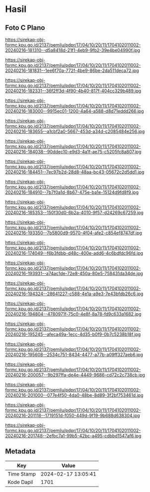 # Hasil

## Foto C Plano

https://sirekap-obj-formc.kpu.go.id/2137/pemilu/pdpr/17/04/10/20/11/1704102011002-20240216-181310--d5a8418d-21f1-4eb9-9fb2-39e4be04990f.jpg

https://sirekap-obj-formc.kpu.go.id/2137/pemilu/pdpr/17/04/10/20/11/1704102011002-20240216-181831--1ee6f70a-772f-4be9-86be-2da511deca72.jpg

https://sirekap-obj-formc.kpu.go.id/2137/pemilu/pdpr/17/04/10/20/11/1704102011002-20240216-182331--36f2ff3d-4f90-4b40-817f-404cc329b489.jpg

https://sirekap-obj-formc.kpu.go.id/2137/pemilu/pdpr/17/04/10/20/11/1704102011002-20240216-183000--9915ec01-1200-4a64-a588-d8d71eddd266.jpg

https://sirekap-obj-formc.kpu.go.id/2137/pemilu/pdpr/17/04/10/20/11/1704102011002-20240216-183655--a1cbf2a0-5667-453d-a34d-c2085484e256.jpg

https://sirekap-obj-formc.kpu.go.id/2137/pemilu/pdpr/17/04/10/20/11/1704102011002-20240216-184038--90ddec10-e9d3-4a1f-ae75-c5205fc8a807.jpg

https://sirekap-obj-formc.kpu.go.id/2137/pemilu/pdpr/17/04/10/20/11/1704102011002-20240216-184451--7ec97b2d-28d8-48aa-bc43-05672c2d5dd1.jpg

https://sirekap-obj-formc.kpu.go.id/2137/pemilu/pdpr/17/04/10/20/11/1704102011002-20240216-184910--7b7f0a1d-8b67-475e-ba1e-15124d9fd8f9.jpg

https://sirekap-obj-formc.kpu.go.id/2137/pemilu/pdpr/17/04/10/20/11/1704102011002-20240216-185353--150f30d0-6b2a-4010-9f57-d24269c67259.jpg

https://sirekap-obj-formc.kpu.go.id/2137/pemilu/pdpr/17/04/10/20/11/1704102011002-20240216-193350--7b5800d9-9570-4f04-afe2-c854ef8747df.jpg

https://sirekap-obj-formc.kpu.go.id/2137/pemilu/pdpr/17/04/10/20/11/1704102011002-20240216-174049--f6b3fdbb-d48c-400e-add6-4c6bdfdc96fd.jpg

https://sirekap-obj-formc.kpu.go.id/2137/pemilu/pdpr/17/04/10/20/11/1704102011002-20240216-193931--a74ac1de-72e8-450a-80e5-758431da34de.jpg

https://sirekap-obj-formc.kpu.go.id/2137/pemilu/pdpr/17/04/10/20/11/1704102011002-20240216-194324--28641227-c588-4e1a-a9e3-7e43bfdb26c6.jpg

https://sirekap-obj-formc.kpu.go.id/2137/pemilu/pdpr/17/04/10/20/11/1704102011002-20240216-194804--4780971f-75c0-4e8f-8a78-fd9c633a1682.jpg

https://sirekap-obj-formc.kpu.go.id/2137/pemilu/pdpr/17/04/10/20/11/1704102011002-20240216-195245--afeca49a-1ecc-4d35-b0f9-0b7c5238b18f.jpg

https://sirekap-obj-formc.kpu.go.id/2137/pemilu/pdpr/17/04/10/20/11/1704102011002-20240216-195608--2534c751-8434-4477-a77b-a09ff327aeb6.jpg

https://sirekap-obj-formc.kpu.go.id/2137/pemilu/pdpr/17/04/10/20/11/1704102011002-20240216-200057--9b297ffa-de4e-4449-9686-cd72c2c738cb.jpg

https://sirekap-obj-formc.kpu.go.id/2137/pemilu/pdpr/17/04/10/20/11/1704102011002-20240216-201000--077e4f50-4da0-48be-8d89-3f2bf753461d.jpg

https://sirekap-obj-formc.kpu.go.id/2137/pemilu/pdpr/17/04/10/20/11/1704102011002-20240216-201118--1719151d-f050-449d-9f19-9b688d638304.jpg

https://sirekap-obj-formc.kpu.go.id/2137/pemilu/pdpr/17/04/10/20/11/1704102011002-20240216-201748--2efbc7a1-99b5-42bc-a495-cdbbd1547af6.jpg


## Metadata

| Key        | Value               |
| ---------- | ------------------- |
| Time Stamp | 2024-02-17 13:05:41 |
| Kode Dapil | 1701                |




